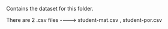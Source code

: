 Contains the dataset for this folder.

There are 2 .csv files ----> student-mat.csv , student-por.csv
